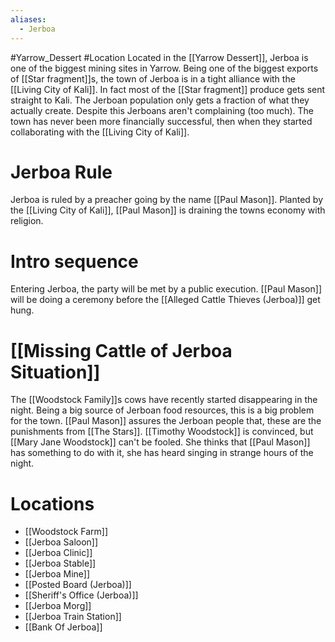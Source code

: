 ```yaml
---
aliases:
  - Jerboa
---
```

#Yarrow_Dessert #Location 
Located in the [[Yarrow Dessert]], Jerboa is one of the biggest mining sites in Yarrow. Being one of the biggest exports of [[Star fragment]]s, the town of Jerboa is in a tight alliance with the [[Living City of Kali]]. In fact most of the [[Star fragment]] produce gets sent straight to Kali. The Jerboan population only gets a fraction of what they actually create. Despite this Jerboans aren't complaining (too much). The town has never been more financially successful, then when they started collaborating with the [[Living City of Kali]].
# Jerboa Rule
Jerboa is ruled by a preacher going by the name [[Paul Mason]]. Planted by the [[Living City of Kali]], [[Paul Mason]] is draining the towns economy with religion.
# Intro sequence
Entering Jerboa, the party will be met by a public execution. [[Paul Mason]] will be doing a ceremony before the [[Alleged Cattle Thieves (Jerboa)]] get hung.
# [[Missing Cattle of Jerboa Situation]]
The [[Woodstock Family]]s cows have recently started disappearing in the night. Being a big source of Jerboan food resources, this is a big problem for the town. [[Paul Mason]] assures the Jerboan people that, these are the punishments from [[The Stars]]. [[Timothy Woodstock]] is convinced, but [[Mary Jane Woodstock]] can't be fooled. She thinks that [[Paul Mason]] has something to do with it, she has heard singing in strange hours of the night. 
# Locations
- [[Woodstock Farm]]
- [[Jerboa Saloon]]
- [[Jerboa Clinic]]
- [[Jerboa Stable]]
- [[Jerboa Mine]]
- [[Posted Board (Jerboa)]]
- [[Sheriff's Office (Jerboa)]]
- [[Jerboa Morg]]
- [[Jerboa Train Station]]
- [[Bank Of Jerboa]]